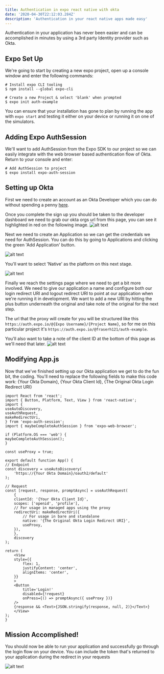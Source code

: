 ```yaml
---
title: Authentication in expo react native with okta
date: '2020-04-30T22:12:03.284Z'
description: 'Authentication in your react native apps made easy'
---
```


Authentication in your application has never been easier and can be accomplished in minutes by using a 3rd party Identity provider such as Okta.

## Expo Set Up

We're going to start by creating a new expo project, open up a console window and enter the following commands:

    # Install expo CLI tooling
    $ npm install --global expo-cli

    # Create a new Project & select 'blank' when prompted
    $ expo init auth-example

You can ensure that your installation has gone to plan by running the app with `expo start` and testing it either on your device or running it on one of the simulators.

## Adding Expo AuthSession

We'll want to add AuthSession from the Expo SDK to our project so we can easily integrate with the web browser based authentication flow of Okta. Return to your console and enter:

    # Add AuthSession to project
    $ expo install expo-auth-session

## Setting up Okta

First we need to create an account as an Okta Developer which you can do without spending a penny [here](https://developer.okta.com/signup).

Once you complete the sign up you should be taken to the developer dashboard we need to grab our okta orgs url from this page, you can see it highlighted in red on the following image.
![alt text](./OktaUrl.png 'Okta Add Application')

Next we need to create an Application so we can get the credentials we need for AuthSession. You can do this by going to Applications and clicking the green 'Add Application' button.

![alt text](./OktaAddApplication.png 'Okta Add Application')

You'll want to select 'Native' as the platform on this next stage.

![alt text](./OktaSelectPlatform.PNG 'Okta Select Application')

Finally we reach the settings page where we need to get a bit more involved. We need to give our application a name and configure both our login redirect URI and logout redirect URI to point at our application when we're running it in development. We want to add a new URI by hitting the plus button underneath the original and take note of the original for the next step.

The url that the proxy will create for you will be structured like this `https://auth.expo.io/@{Expo Username}/{Project Name}`, so for me on this particular project it's `https://auth.expo.io/@fraserh121/auth-example`.

You'll also want to take a note of the client ID at the bottom of this page as we'll need that later.
![alt text](./OktaSettingsPage.PNG 'Okta Settings Page')

## Modifying App.js

Now that we've finished setting up our Okta application we get to do the fun bit, the coding.
You'll need to replace the following fields to make this code work: {Your Okta Domain}, {Your Okta Client Id}, {The Original Okta Login Redirect URI}

    import React from 'react';
    import { Button, Platform, Text, View } from 'react-native';
    import {
    useAutoDiscovery,
    useAuthRequest,
    makeRedirectUri,
    } from 'expo-auth-session';
    import { maybeCompleteAuthSession } from 'expo-web-browser';

    if (Platform.OS === 'web') {
    maybeCompleteAuthSession();
    }

    const useProxy = true;

    export default function App() {
    // Endpoint
    const discovery = useAutoDiscovery(
        'https://{Your Okta Domain}/oauth2/default'
    );

    // Request
    const [request, response, promptAsync] = useAuthRequest(
        {
        clientId: '{Your Okta Client Id}',
        scopes: ['openid', 'profile'],
        // For usage in managed apps using the proxy
        redirectUri: makeRedirectUri({
            // For usage in bare and standalone
            native: '{The Original Okta Login Redirect URI}',
            useProxy,
        }),
        },
        discovery
    );

    return (
        <View
        style={{
            flex: 1,
            justifyContent: 'center',
            alignItems: 'center',
        }}
        >
        <Button
            title='Login!'
            disabled={!request}
            onPress={() => promptAsync({ useProxy })}
        />
        {response && <Text>{JSON.stringify(response, null, 2)}</Text>}
        </View>
    );
    }

## Mission Accomplished!

You should now be able to run your application and successfully go through the login flow on your device.
You can include the token that's returned to your application during the redirect in your requests

![alt text](./Final.PNG 'Final Screen')

